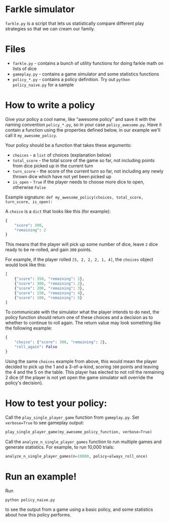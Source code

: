 # Farkle simulator

`farkle.py` is a script that lets us statistically compare different play strategies so that we can cream our family.

# Files

 * `farkle.py` - contains a bunch of utility functions for doing farkle math on lists of dice
 * `gameplay.py` - contains a game simulator and some statistics functions
 * `policy_*.py` - contains a policy definition. Try out `python policy_naive.py` for a sample

# How to write a policy

Give your policy a cool name, like "awesome policy" and save it with the naming convention `policy_*.py`, so in your case `policy_awesome.py`. Have it contain a function using the properties defined below, in our example we'll call it `my_awesome_policy`.

Your policy should be a function that takes these arguments:

 - `choices` - a `list` of choices (explanation below)
 - `total_score` - the total score of the game so far, not including points from dice picked up in the current turn
 - `turn_score` - the score of the current turn so far, not including any newly thrown dice which have not yet been picked up
 - `is_open` - `True` if the player needs to choose more dice to open, otherwise `False`

Example signature: `def my_awesome_policy(choices, total_score, turn_score, is_open):`

A `choice` is a `dict` that looks like this (for example):

```python
{
    "score": 300,
    "remaining": 2
}

```

This means that the player will pick up some number of dice, leave `2` dice ready to be re-rolled, and gain `300` points.

For example, if the player rolled `[5, 2, 2, 2, 1, 4]`, the `choices` object would look like this:

```python
[
    {"score": 350, "remaining": 1},
    {"score": 300, "remaining": 2},
    {"score": 200, "remaining": 3},
    {"score": 150, "remaining": 4},
    {"score": 100, "remaining": 5}
]

```

To communicate with the simulator what the player intends to do next, the policy function should return one of these choices and a decision as to whether to continue to roll again.  The return value may look something like the following example:

```python
{
    "choice": {"score": 300, "remaining": 2},
    "roll_again": False
}

```

Using the same `choices` example from above, this would mean the player decided to pick up the 1 and a 3-of-a-kind, scoring `300` points and leaving the 4 and the 5 on the table. This player has elected to not roll the remaining 2 dice (if the player is not yet open the game simulator will override the policy's decision).

# How to test your policy:

Call the `play_single_player_game` function from `gameplay.py`. Set `verbose=True` to see gameplay output:

```python
play_single_player_game(my_awesome_policy_function, verbose=True)
```

Call the `analyze_n_single_player_games` function to run multiple games and generate statistics. For example, to run 10,000 trials:

```python
analyze_n_single_player_games(n=10000, policy=always_roll_once)
```

# Run an example!

Run 

```
python policy_naive.py
```

to see the output from a game using a basic policy, and some statistics about how this policy performs.
